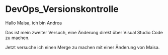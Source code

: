 # DevOps_Versionskontrolle

Hallo Maisa, ich bin Andrea

Das ist mein zweiter Versuch, eine Änderung direkt über Visual Studio Code zu machen.

Jetzt versuche ich einen Merge zu machen mit einer Änderung von Maisa.